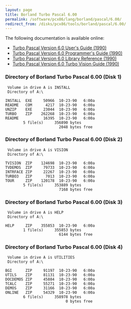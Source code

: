```yaml
---
layout: page
title: Borland Turbo Pascal 6.00
permalink: /software/pcx86/lang/borland/pascal/6.00/
redirect_from: /disks/pcx86/tools/borland/pascal/6.00/
---
```


The following documentation is available online:

- [Turbo Pascal Version 6.0 User's Guide (1990)](http://bitsavers.org/pdf/borland/turbo_pascal/Turbo_Pascal_Version_6.0_Users_Guide_1990.pdf)
- [Turbo Pascal Version 6.0 Programmer's Guide (1990)](http://bitsavers.org/pdf/borland/turbo_pascal/Turbo_Pascal_Version_6.0_Programmers_Guide.pdf)
- [Turbo Pascal Version 6.0 Library Reference (1990)](http://bitsavers.org/pdf/borland/turbo_pascal/Turbo_Pascal_Version_6.0_Library_Ref_1990.pdf)
- [Turbo Pascal Version 6.0 Turbo Vision Guide (1990)](http://bitsavers.org/pdf/borland/turbo_pascal/Turbo_Pascal_Version_6.0_Turbo_Vision_1990.pdf)

### Directory of Borland Turbo Pascal 6.00 (Disk 1)

     Volume in drive A is INSTALL
     Directory of A:\

    INSTALL  EXE     50966  10-23-90   6:00a
    README   COM      4217  10-23-90   6:00a
    UNZIP    EXE     23044  10-23-90   6:00a
    TURBO    ZIP    262268  10-23-90   6:00a
    README           16395  10-23-90   6:00a
            5 file(s)     356890 bytes
                            2048 bytes free

### Directory of Borland Turbo Pascal 6.00 (Disk 2)

     Volume in drive A is VISION
     Directory of A:\

    TVISION  ZIP    124698  10-23-90   6:00a
    TVDEMOS  ZIP     79733  10-23-90   6:00a
    INTRFACE ZIP     22267  10-23-90   6:00a
    TURBO3   ZIP      7013  10-23-90   6:00a
    TOUR     ZIP    120178  10-23-90   6:00a
            5 file(s)     353889 bytes
                            7168 bytes free

### Directory of Borland Turbo Pascal 6.00 (Disk 3)

     Volume in drive A is HELP
     Directory of A:\

    HELP     ZIP    355853  10-23-90   6:00a
            1 file(s)     355853 bytes
                            6144 bytes free

### Directory of Borland Turbo Pascal 6.00 (Disk 4)

     Volume in drive A is UTILITIES
     Directory of A:\

    BGI      ZIP     91197  10-23-90   6:00a
    UTILS    ZIP     81131  10-23-90   6:00a
    DOCDEMOS ZIP     45884  10-23-90   6:00a
    TCALC    ZIP     55271  10-23-90   6:00a
    DEMOS    ZIP     31166  10-23-90   6:00a
    ONLINE   ZIP     54329  10-23-90   6:00a
            6 file(s)     358978 bytes
                               0 bytes free

